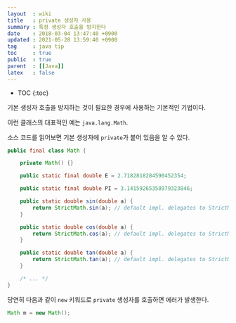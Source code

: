 ```yaml
---
layout  : wiki
title   : private 생성자 사용
summary : 특정 생성자 호출을 방지한다
date    : 2018-03-04 13:47:40 +0900
updated : 2021-05-28 13:59:40 +0900
tag     : java tip
toc     : true
public  : true
parent  : [[Java]]
latex   : false
---
```

* TOC
{:toc}

기본 생성자 호출을 방지하는 것이 필요한 경우에 사용하는 기본적인 기법이다.

이런 클래스의 대표적인 예는 `java.lang.Math`.

소스 코드를 읽어보면 기본 생성자에 `private`가 붙어 있음을 알 수 있다.

```java
public final class Math {

    private Math() {}

    public static final double E = 2.7182818284590452354;

    public static final double PI = 3.14159265358979323846;

    public static double sin(double a) {
        return StrictMath.sin(a); // default impl. delegates to StrictMath
    }

    public static double cos(double a) {
        return StrictMath.cos(a); // default impl. delegates to StrictMath
    }

    public static double tan(double a) {
        return StrictMath.tan(a); // default impl. delegates to StrictMath
    }

    /* ... */
}
```

당연히 다음과 같이 `new` 키워드로 `private` 생성자를 호출하면 에러가 발생한다.

```java
Math m = new Math();
```

